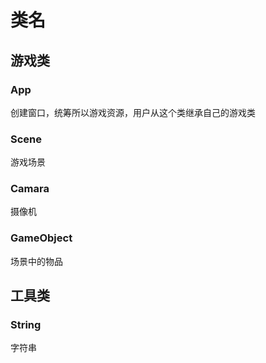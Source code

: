 # 类名

## 游戏类

### App
创建窗口，统筹所以游戏资源，用户从这个类继承自己的游戏类

### Scene
游戏场景

### Camara
摄像机

### GameObject
场景中的物品

## 工具类

### String
字符串

